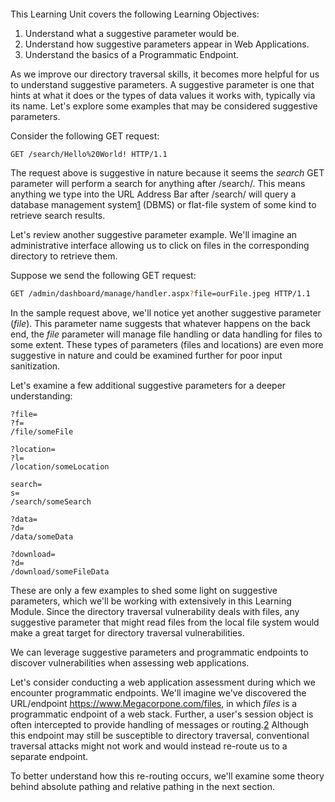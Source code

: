 #### 
This Learning Unit covers the following Learning Objectives:

1. Understand what a suggestive parameter would be.
2. Understand how suggestive parameters appear in Web Applications.
3. Understand the basics of a Programmatic Endpoint.

As we improve our directory traversal skills, it becomes more helpful for us to understand suggestive parameters. A suggestive parameter is one that hints at what it does or the types of data values it works with, typically via its name. Let's explore some examples that may be considered suggestive parameters.

Consider the following GET request:

```bash
GET /search/Hello%20World! HTTP/1.1
```

The request above is suggestive in nature because it seems the _search_ GET parameter will perform a search for anything after /search/. This means anything we type into the URL Address Bar after /search/ will query a database management system[1](https://portal.offsec.com/courses/WEB-200-28380/learning/directory-traversal-attacks-30962/directory-traversal-overview-31295/accessing-the-lab-machines-31011#fn-local_id_207-1) (DBMS) or flat-file system of some kind to retrieve search results.

Let's review another suggestive parameter example. We'll imagine an administrative interface allowing us to click on files in the corresponding directory to retrieve them.

Suppose we send the following GET request:

```bash
GET /admin/dashboard/manage/handler.aspx?file=ourFile.jpeg HTTP/1.1
```
In the sample request above, we'll notice yet another suggestive parameter (_file_). This parameter name suggests that whatever happens on the back end, the _file_ parameter will manage file handling or data handling for files to some extent. These types of parameters (files and locations) are even more suggestive in nature and could be examined further for poor input sanitization.

Let's examine a few additional suggestive parameters for a deeper understanding:

```
?file=
?f=
/file/someFile

?location=
?l=
/location/someLocation

search=
s=
/search/someSearch

?data=
?d=
/data/someData

?download=
?d=
/download/someFileData
```

These are only a few examples to shed some light on suggestive parameters, which we'll be working with extensively in this Learning Module. Since the directory traversal vulnerability deals with files, any suggestive parameter that might read files from the local file system would make a great target for directory traversal vulnerabilities.

We can leverage suggestive parameters and programmatic endpoints to discover vulnerabilities when assessing web applications.

Let's consider conducting a web application assessment during which we encounter programmatic endpoints. We'll imagine we've discovered the URL/endpoint https://www.Megacorpone.com/files, in which _files_ is a programmatic endpoint of a web stack. Further, a user's session object is often intercepted to provide handling of messages or routing.[2](https://portal.offsec.com/courses/WEB-200-28380/learning/directory-traversal-attacks-30962/understanding-suggestive-parameters-31277/understanding-suggestive-parameters-31454#fn-local_id_207-2) Although this endpoint may still be susceptible to directory traversal, conventional traversal attacks might not work and would instead re-route us to a separate endpoint.

To better understand how this re-routing occurs, we'll examine some theory behind absolute pathing and relative pathing in the next section.